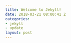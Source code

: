 ```yaml
---
title: Welcome to Jekyll!
date: 2018-03-21 08:00:41 Z
categories:
- jekyll
- update
layout: post
---
```


